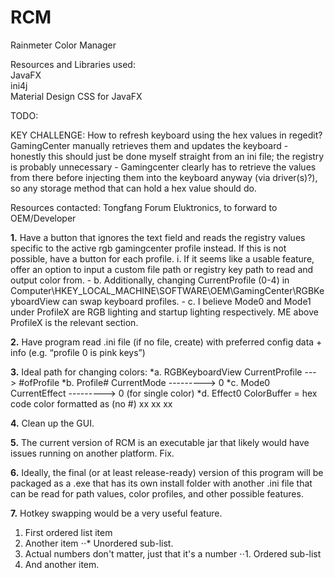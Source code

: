 # RCM
Rainmeter Color Manager

Resources and Libraries used:
<br />
JavaFX
<br />
ini4j
<br />
Material Design CSS for JavaFX


TODO:

KEY CHALLENGE: How to refresh keyboard using the hex values in regedit? GamingCenter manually retrieves them and updates the keyboard - honestly this should just be done myself straight from an ini file; the registry is probably unnecessary - Gamingcenter clearly has to retrieve the values from there before injecting them into the keyboard anyway (via driver(s)?), so any storage method that can hold a hex value should do.

Resources contacted:
Tongfang Forum
Eluktronics, to forward to OEM/Developer


**1.** Have a button that ignores the text field and reads the registry values specific to the active rgb gamingcenter profile instead. If this is not possible, have a button for each profile.
      i. If it seems like a usable feature, offer an option to input a custom file path or registry key path to read and output color from.
      - b. Additionally, changing CurrentProfile (0-4) in Computer\HKEY_LOCAL_MACHINE\SOFTWARE\OEM\GamingCenter\RGBKeyboardView can swap keyboard profiles.
      - c. I believe Mode0 and Mode1 under ProfileX are RGB lighting and startup lighting respectively. ME above ProfileX is the relevant section.
      
**2.** Have program read .ini file (if no file, create) with preferred config data + info (e.g. “profile 0 is pink keys”)

**3.** Ideal path for changing colors:
          *a. RGBKeyboardView CurrentProfile ---> #ofProfile
          *b. Profile# CurrentMode ---------> 0
          *c. Mode0 CurrentEffect ---------> 0 (for single color)
          *d. Effect0 ColorBuffer = hex code color formatted as (no #) xx xx xx

**4.** Clean up the GUI.

**5.** The current version of RCM is an executable jar that likely would have issues running on another platform. Fix.

**6.** Ideally, the final (or at least release-ready) version of this program will be packaged as a .exe that has its own install 
folder with another .ini file that can be read for path values, color profiles, and other possible features.

**7.** Hotkey swapping would be a very useful feature.

1. First ordered list item
2. Another item
⋅⋅* Unordered sub-list. 
1. Actual numbers don't matter, just that it's a number
⋅⋅1. Ordered sub-list
4. And another item.

